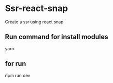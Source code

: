 # Ssr-react-snap
Create a ssr using react snap


## Run command for install modules
yarn

## for run 
npm run dev

